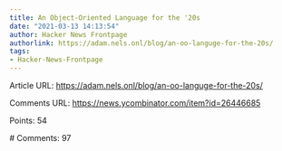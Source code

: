 ```yaml
---
title: An Object-Oriented Language for the '20s
date: "2021-03-13 14:13:54"
author: Hacker News Frontpage
authorlink: https://adam.nels.onl/blog/an-oo-languge-for-the-20s/
tags:
- Hacker-News-Frontpage
---
```


<p>Article URL: <a href="https://adam.nels.onl/blog/an-oo-languge-for-the-20s/">https://adam.nels.onl/blog/an-oo-languge-for-the-20s/</a></p>
<p>Comments URL: <a href="https://news.ycombinator.com/item?id=26446685">https://news.ycombinator.com/item?id=26446685</a></p>
<p>Points: 54</p>
<p># Comments: 97</p>
